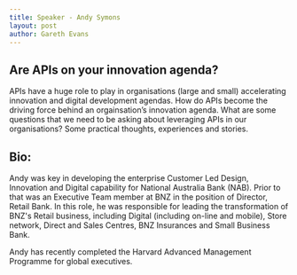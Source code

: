 ```yaml
---
title: Speaker - Andy Symons
layout: post
author: Gareth Evans
---
```


## Are APIs on your innovation agenda?
 
APIs have a huge role to play in organisations (large and small) accelerating innovation and digital development agendas.  How do APIs become the driving force behind an orgainsation’s innovation agenda. What are some questions that we need to be asking about leveraging APIs in our organisations?  Some practical thoughts, experiences and stories.

## Bio:

Andy was key in developing the enterprise Customer Led Design, Innovation and Digital capability for National Australia Bank (NAB).  Prior to that was an  Executive Team member at BNZ in the position of Director, Retail Bank. In this role, he was responsible for leading the transformation of BNZ's Retail business, including Digital (including on-line and mobile), Store network, Direct and Sales Centres, BNZ Insurances and Small Business Bank. 
 
Andy has recently completed the Harvard Advanced Management Programme for global executives.